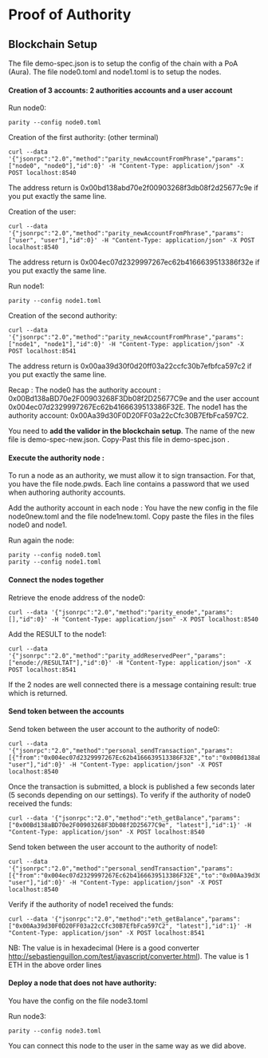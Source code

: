 # Proof of Authority

## Blockchain Setup

The file demo-spec.json is to setup the config of the chain with a PoA (Aura). The file node0.toml and node1.toml is to setup the nodes.

#### Creation of 3 accounts: 2 authorities accounts and a user account

Run node0:

    parity --config node0.toml

Creation of the first authority: (other terminal)

    curl --data '{"jsonrpc":"2.0","method":"parity_newAccountFromPhrase","params":["node0", "node0"],"id":0}' -H "Content-Type: application/json" -X POST localhost:8540
The address return is 0x00bd138abd70e2f00903268f3db08f2d25677c9e if you put exactly the same line.

Creation of the user:

    curl --data '{"jsonrpc":"2.0","method":"parity_newAccountFromPhrase","params":["user", "user"],"id":0}' -H "Content-Type: application/json" -X POST localhost:8540
The address return is 0x004ec07d2329997267ec62b4166639513386f32e if you put exactly the same line.

Run node1:

    parity --config node1.toml

Creation of the second authority:

    curl --data '{"jsonrpc":"2.0","method":"parity_newAccountFromPhrase","params":["node1", "node1"],"id":0}' -H "Content-Type: application/json" -X POST localhost:8541
The address return is 0x00aa39d30f0d20ff03a22ccfc30b7efbfca597c2 if you put exactly the same line.

Recap : The node0 has the authority account : 0x00Bd138aBD70e2F00903268F3Db08f2D25677C9e and the user account 0x004ec07d2329997267Ec62b4166639513386F32E. The node1 has the authority account: 0x00Aa39d30F0D20FF03a22cCfc30B7EfbFca597C2.

You need to __add the validor in the blockchain setup__. The name of the new file is demo-spec-new.json. Copy-Past this file in demo-spec.json .

#### Execute the authority node :

To run a node as an authority, we must allow it to sign transaction. For that, you have the file node.pwds. Each line contains a password that we used when authoring authority accounts.

Add the authority account in each node :
You have the new config in the file node0new.toml and the file node1new.toml. Copy paste the files in the files node0 and node1.

Run again the node:

    parity --config node0.toml
    parity --config node1.toml

#### Connect the nodes together

Retrieve the enode address of the node0:

    curl --data '{"jsonrpc":"2.0","method":"parity_enode","params":[],"id":0}' -H "Content-Type: application/json" -X POST localhost:8540

Add the RESULT to the node1:

    curl --data '{"jsonrpc":"2.0","method":"parity_addReservedPeer","params":["enode://RESULTAT"],"id":0}' -H "Content-Type: application/json" -X POST localhost:8541
If the 2 nodes are well connected there is a message containing result: true which is returned.

#### Send token between the accounts

Send token between the user account to the authority of node0:

    curl --data '{"jsonrpc":"2.0","method":"personal_sendTransaction","params":[{"from":"0x004ec07d2329997267Ec62b4166639513386F32E","to":"0x00Bd138aBD70e2F00903268F3Db08f2D25677C9e","value":"0xde0b6b3a7640000"}, "user"],"id":0}' -H "Content-Type: application/json" -X POST localhost:8540

Once the transaction is submitted, a block is published a few seconds later (5 seconds depending on our settings). To verify if the authority of node0 received the funds:

    curl --data '{"jsonrpc":"2.0","method":"eth_getBalance","params":["0x00Bd138aBD70e2F00903268F3Db08f2D25677C9e", "latest"],"id":1}' -H "Content-Type: application/json" -X POST localhost:8540

Send token between the user account to the authority of node1:

    curl --data '{"jsonrpc":"2.0","method":"personal_sendTransaction","params":[{"from":"0x004ec07d2329997267Ec62b4166639513386F32E","to":"0x00Aa39d30F0D20FF03a22cCfc30B7EfbFca597C2","value":"0xde0b6b3a7640000"}, "user"],"id":0}' -H "Content-Type: application/json" -X POST localhost:8540
    
Verify if the authority of node1 received the funds:

    curl --data '{"jsonrpc":"2.0","method":"eth_getBalance","params":["0x00Aa39d30F0D20FF03a22cCfc30B7EfbFca597C2", "latest"],"id":1}' -H "Content-Type: application/json" -X POST localhost:8541

NB: The value is in hexadecimal (Here is a good converter http://sebastienguillon.com/test/javascript/converter.html). The value is 1 ETH in the above order lines

#### Deploy a node that does not have authority:

You have the config on the file node3.toml 

Run node3:
     
    parity --config node3.toml
    
You can connect this node to the user in the same way as we did above.

